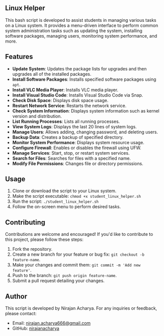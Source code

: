 ## Linux Helper

This bash script is developed to assist students in managing various tasks on a Linux system. It provides a menu-driven interface to perform common system administration tasks such as updating the system, installing software packages, managing users, monitoring system performance, and more.

## Features

- **Update System**: Updates the package lists for upgrades and then upgrades all of the installed packages.
- **Install Software Packages**: Installs specified software packages using `apt`.
- **Install VLC Media Player**: Installs VLC media player.
- **Install Visual Studio Code**: Installs Visual Studio Code via Snap.
- **Check Disk Space**: Displays disk space usage.
- **Restart Network Service**: Restarts the network service.
- **Check System Information**: Displays system information such as kernel version and distribution.
- **List Running Processes**: Lists all running processes.
- **View System Logs**: Displays the last 20 lines of system logs.
- **Manage Users**: Allows adding, changing password, and deleting users.
- **Backup Data**: Creates a backup of specified directory.
- **Monitor System Performance**: Displays system resource usage.
- **Configure Firewall**: Enables or disables the firewall using UFW.
- **Manage Services**: Start, stop, or restart system services.
- **Search for Files**: Searches for files with a specified name.
- **Modify File Permissions**: Changes file or directory permissions.

## Usage

1. Clone or download the script to your Linux system.
2. Make the script executable: `chmod +x student_linux_helper.sh`
3. Run the script: `./student_linux_helper.sh`
4. Follow the on-screen menu to perform desired tasks.

## Contributing

Contributions are welcome and encouraged! If you'd like to contribute to this project, please follow these steps:

1. Fork the repository.
2. Create a new branch for your feature or bug fix: `git checkout -b feature-name`.
3. Make your changes and commit them: `git commit -m 'Add new feature'`.
4. Push to the branch: `git push origin feature-name`.
5. Submit a pull request detailing your changes.

## Author

This script is developed by Nirajan Acharya. For any inquiries or feedback, please contact:
- Email: nirajan.acharya666@gmail.com
- GitHub: [nirajanacharya](https://github.com/NirajanAcharya666)

